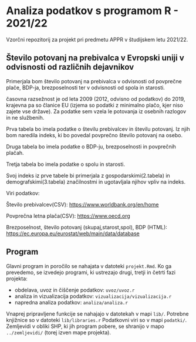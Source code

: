 # Analiza podatkov s programom R - 2021/22

Vzorčni repozitorij za projekt pri predmetu APPR v študijskem letu 2021/22. 

## Število potovanj na prebivalca v Evropski uniji v odvisnosti od različnih dejavnikov
Primerjala bom število potovanj na prebivalca v odvisnosti od povprečne plače, BDP-ja, brezposelnosti ter v odvisnosti od spola in starosti.

časovna razsežnost je od leta 2009 (2012, odvisno od podatkov) do 2019, krajevna pa so članice EU (izjema so podatki z minimalno plačo, kjer niso zajete vse države).
Za podatke sem vzela le potovanja iz osebnih razlogov in ne službenih.

Prva tabela bo imela podatke o številu prebivalcev in številu potovanj. Iz njih bom naredila indeks, ki bo povedal povprečno število potovanj na osebo.

Druga tabela bo imela podatke o BDP-ju, brezposelnosti in povprečnih plačah.

Tretja tabela bo imela podatke o spolu in starosti.

Svoj indeks iz prve tabele bi primerjala z gospodarskimi(2.tabela) in demografskimi(3.tabela) značilnostmi in ugotavljala njihov vpliv na indeks.

Viri podatkov:

Število prebivalcev(CSV):
https://www.worldbank.org/en/home

Povprečna letna plača(CSV):
https://www.oecd.org

Brezposelnost, število potovanj (skupaj,starost,spol), BDP (HTML):
https://ec.europa.eu/eurostat/web/main/data/database




## Program

Glavni program in poročilo se nahajata v datoteki `projekt.Rmd`.
Ko ga prevedemo, se izvedejo programi, ki ustrezajo drugi, tretji in četrti fazi projekta:

* obdelava, uvoz in čiščenje podatkov: `uvoz/uvoz.r`
* analiza in vizualizacija podatkov: `vizualizacija/vizualizacija.r`
* napredna analiza podatkov: `analiza/analiza.r`

Vnaprej pripravljene funkcije se nahajajo v datotekah v mapi `lib/`.
Potrebne knjižnice so v datoteki `lib/libraries.r`
Podatkovni viri so v mapi `podatki/`.
Zemljevidi v obliki SHP, ki jih program pobere,
se shranijo v mapo `../zemljevidi/` (torej izven mape projekta).
